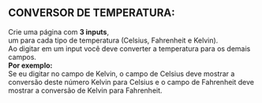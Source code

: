 ## CONVERSOR DE TEMPERATURA: 
Crie uma página com __3 inputs__,   
um para cada tipo de temperatura (Celsius, Fahrenheit e Kelvin).  
Ao digitar em um input você deve converter a temperatura para os demais campos.  
__Por exemplo:__  
Se eu digitar no campo de Kelvin, o campo de Celsius deve mostrar a conversão deste número Kelvin para Celsius e o campo de Fahrenheit deve mostrar a conversão de Kelvin para Fahrenheit.